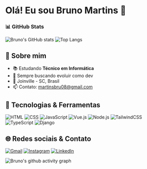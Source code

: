 # Olá! Eu sou Bruno Martins 👋

### 📊 GitHub Stats
![Bruno's GitHub stats](https://github-readme-stats.vercel.app/api?username=martinsbruno2409&show_icons=true&theme=radical)
![Top Langs](https://github-readme-stats.vercel.app/api/top-langs/?username=martinsbruno2409&layout=compact&theme=radical)

## 📌 Sobre mim
- 📚 Estudando **Técnico em Informática**
- 🚀 Sempre buscando evoluir como dev
- 📍 Joinville - SC, Brasil
- 📫 Contato: [martinsbru08@gmail.com](mailto:martinsbru08@gmail.com)

## 🧰 Tecnologias & Ferramentas
![HTML](https://img.shields.io/badge/-HTML-e34f26?style=flat&logo=html5&logoColor=white)
![CSS](https://img.shields.io/badge/-CSS-1572B6?style=flat&logo=css3&logoColor=white)
![JavaScript](https://img.shields.io/badge/-JavaScript-f7df1e?style=flat&logo=javascript&logoColor=black)
![Vue.js](https://img.shields.io/badge/-Vue.js-4FC08D?style=flat&logo=vue.js&logoColor=white)
![Node.js](https://img.shields.io/badge/-Node.js-339933?style=flat&logo=node.js&logoColor=white)
![TailwindCSS](https://img.shields.io/badge/-TailwindCSS-38B2AC?style=flat&logo=tailwind-css&logoColor=white)
![TypeScript](https://img.shields.io/badge/-TypeScript-3178C6?style=flat&logo=typescript&logoColor=white)
![Django](https://img.shields.io/badge/-Django-092E20?style=flat&logo=django&logoColor=white)

## 🌐 Redes sociais & Contato
[![Gmail](https://img.shields.io/badge/Gmail-D14836?style=flat&logo=gmail&logoColor=white)](mailto:martinsbru08@gmail.com)
[![Instagram](https://img.shields.io/badge/Instagram-E4405F?style=flat&logo=instagram&logoColor=white)](https://instagram.com/martinsbru08)
[![LinkedIn](https://img.shields.io/badge/LinkedIn-0077B5?style=flat&logo=linkedin&logoColor=white)](https://www.linkedin.com/in/bruno-martins-088522230/)

![Bruno's github activity graph](https://github-readme-activity-graph.vercel.app/graph?username=martinsbruno2409&theme=react-dark)

